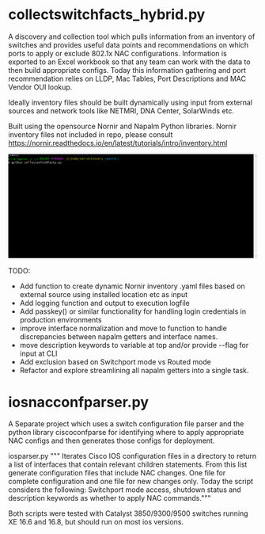 # collectswitchfacts_hybrid.py
A discovery and collection tool which pulls information from an inventory of switches and provides useful data points and recommendations on which ports to apply or exclude 802.1x NAC configurations. Information is exported to an Excel workbook so that any team can work with the data to then build appropriate configs. Today this information gathering and port recommendation relies on LLDP, Mac Tables, Port Descriptions and MAC Vendor OUI lookup. 

Ideally inventory files should be built dynamically using input from external sources and network tools like NETMRI, DNA Center, SolarWinds etc.

Built using the opensource Nornir and Napalm Python libraries. Nornir inventory files not included in repo, please consult https://nornir.readthedocs.io/en/latest/tutorials/intro/inventory.html


![](nac-discovery-run.gif)


  TODO:
  - Add function to create dynamic Nornir inventory .yaml files based on external source using installed location etc as input 
  - Add logging function and output to execution logfile
  - Add passkey() or similar functionality for handling login credentials in production environments
  - improve interface normalization and move to function to handle discrepancies between napalm getters and interface names.
  - move description keywords to variable at top and/or provide --flag for input at CLI
  - Add exclusion based on Switchport mode vs Routed mode
  - Refactor and explore streamlining all napalm getters into a single task.


# iosnacconfparser.py
A Separate project which uses a switch configuration file parser and the python library ciscoconfparse for identifying where to apply appropriate NAC configs and then generates those configs for deployment. 

iosparser.py """ Iterates Cisco IOS configuration files in a directory to return a list of interfaces that contain relevant children statements. From this list generate configuration files that include NAC changes. One file for complete configuration and one file for new changes only. Today the script considers the following: Switchport mode access, shutdown status and description keywords as whether to apply NAC commands."""


Both scripts were tested with Catalyst 3850/9300/9500 switches running XE 16.6 and 16.8, but should run on most ios versions.
